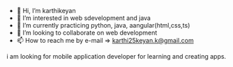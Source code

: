 - 👋 Hi, I’m karthikeyan
- 👀 I’m interested in web sdevelopment and java
- 🌱 I’m currently practicing python, java, aangular(html,css,ts)
- 💞️ I’m looking to collaborate on web development
- 📫 How to reach me by e-mail => karthi25keyan.k@gmail.com

i am looking for mobile application developer for learning and creating apps.

<!---
Karthikrishk/Karthikrishk is a ✨ special ✨ repository because its `README.md` (this file) appears on your GitHub profile.
You can click the Preview link to take a look at your changes.
--->
